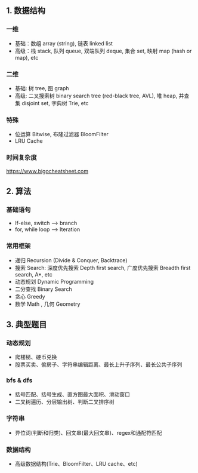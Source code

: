 ## 1. 数据结构
### 一维
* 基础：数组 array (string), 链表 linked list
* 高级：栈 stack, 队列 queue, 双端队列 deque, 集合 set, 映射 map (hash or map), etc
### 二维
* 基础: 树 tree, 图 graph
* 高级: 二叉搜索树 binary search tree (red-black tree, AVL), 堆 heap, 并查集 disjoint set, 字典树 Trie, etc
### 特殊
* 位运算 Bitwise, 布隆过滤器 BloomFilter
* LRU Cache
### 时间复杂度
https://www.bigocheatsheet.com


## 2. 算法
### 基础语句
* If-else, switch —> branch
* for, while loop —> Iteration
### 常用框架
* 递归 Recursion (Divide & Conquer, Backtrace)
* 搜索 Search: 深度优先搜索 Depth first search, 广度优先搜索 Breadth first search, A*, etc
* 动态规划 Dynamic Programming
* 二分查找 Binary Search
* 贪心 Greedy
* 数学 Math , 几何 Geometry

## 3. 典型题目
### 动态规划
* 爬楼梯、硬币兑换
* 股票买卖、偷房子、字符串编辑距离、最⻓上升子序列、最⻓公共子序列 
### bfs & dfs
* 括号匹配、括号生成、直方图最大面积、滑动窗口 
* 二叉树遍历、分层输出树、判断二叉排序树 
### 字符串
* 异位词(判断和归类)、回文串(最大回文串)、regex和通配符匹配 
### 数据结构
* 高级数据结构(Trie、BloomFilter、LRU cache、etc)